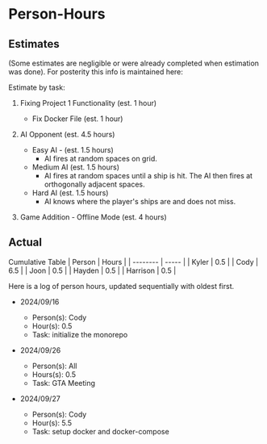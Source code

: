 # Person-Hours

## Estimates

(Some estimates are negligible or were already completed when estimation was done). For posterity this info is maintained here:

Estimate by task:
1. Fixing Project 1 Functionality (est. 1 hour)
   - Fix Docker File (est. 1 hour)
     
2. AI Opponent (est. 4.5 hours)
   - Easy AI - (est. 1.5 hours)
     * AI fires at random spaces on grid.
   - Medium AI (est. 1.5 hours)
     * AI fires at random spaces until a ship is hit. The AI then fires at orthogonally adjacent spaces.
   - Hard AI (est. 1.5 hours)
     * AI knows where the player's ships are and does not miss.

2. Game Addition - Offline Mode (est. 4 hours)


## Actual

Cumulative Table
| Person   | Hours |
| -------- | ----- |
| Kyler    | 0.5   |
| Cody     | 6.5   |
| Joon     | 0.5   |
| Hayden   | 0.5   |
| Harrison | 0.5   |

Here is a log of person hours, updated sequentially with oldest first.

* 2024/09/16 
  - Person(s): Cody
  - Hour(s): 0.5
  - Task: initialize the monorepo

* 2024/09/26
  - Person(s): All
  - Hours(s): 0.5
  - Task: GTA Meeting

* 2024/09/27
  - Person(s): Cody
  - Hour(s): 5.5
  - Task: setup docker and docker-compose
